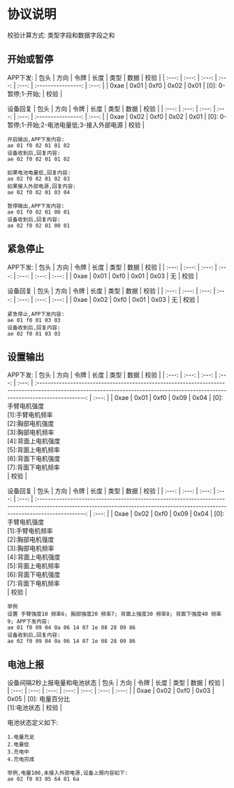 # 协议说明
校验计算方式: 类型字段和数据字段之和

## 开始或暂停
APP下发:
| 包头  | 方向  | 令牌  | 长度  | 类型  |        数据        | 校验  |
| :---: | :---: | :---: | :---: | :---: | :----------------: | :---: |
| 0xae  | 0x01  | 0xf0  | 0x02  | 0x01  | [0]: 0-暂停;1-开始; | 校验  |

设备回复
| 包头  | 方向  | 令牌  | 长度  | 类型  |        数据        | 校验  |
| :---: | :---: | :---: | :---: | :---: | :----------------: | :---: |
| 0xae  | 0x02  | 0xf0  | 0x02  | 0x01  | [0]: 0-暂停;1-开始;2-电池电量低;3-接入外部电源 | 校验  |

```
开启输出,APP下发内容:
ae 01 f0 02 01 01 02
设备收到后,回复内容:
ae 02 f0 02 01 01 02

如果电池电量低,回复内容:
ae 02 f0 02 01 02 03  
如果接入外部电源,回复内容:
ae 02 f0 02 01 03 04 
```
```
暂停输出,APP下发内容:
ae 01 f0 02 01 00 01
设备收到后,回复内容:
ae 02 f0 02 01 00 01 
```

## 紧急停止
APP下发:
| 包头  | 方向  | 令牌  | 长度  | 类型  | 数据  | 校验  |
| :---: | :---: | :---: | :---: | :---: | :---: | :---: |
| 0xae  | 0x01  | 0xf0  | 0x01  | 0x03  |  无   | 校验  |

设备回复
| 包头  | 方向  | 令牌  | 长度  | 类型  | 数据  | 校验  |
| :---: | :---: | :---: | :---: | :---: | :---: | :---: |
| 0xae  | 0x02  | 0xf0  | 0x01  | 0x03  |  无   | 校验  |

```
紧急停止,APP下发内容:
ae 01 f0 01 03 03
设备收到后,回复内容:
ae 02 f0 01 03 03 
```

## 设置输出
APP下发:
| 包头  | 方向  | 令牌  | 长度  | 类型  |                                                                                      数据                                                                                       | 校验  |
| :---: | :---: | :---: | :---: | :---: | :-----------------------------------------------------------------------------------------------------------------------------------------------------------------------------: | :---: |
| 0xae  | 0x01  | 0xf0  | 0x09  | 0x04  | [0]:手臂电机强度<br> [1]:手臂电机频率<br> [2]:胸部电机强度<br> [3]:胸部电机频率<br> [4]:背面上电机强度<br> [5]:背面上电机频率<br> [6]:背面下电机强度<br> [7]:背面下电机频率<br> | 校验  |

设备回复
| 包头  | 方向  | 令牌  | 长度  | 类型  |                                                                                      数据                                                                                       | 校验  |
| :---: | :---: | :---: | :---: | :---: | :-----------------------------------------------------------------------------------------------------------------------------------------------------------------------------: | :---: |
| 0xae  | 0x02  | 0xf0  | 0x09  | 0x04  | [0]:手臂电机强度<br> [1]:手臂电机频率<br> [2]:胸部电机强度<br> [3]:胸部电机频率<br> [4]:背面上电机强度<br> [5]:背面上电机频率<br> [6]:背面下电机强度<br> [7]:背面下电机频率<br> | 校验  |

```
举例
设置 手臂强度10 频率6; 胸部强度20 频率7; 背面上强度30 频率8; 背面下强度40 频率9; APP下发内容:
ae 01 f0 09 04 0a 06 14 07 1e 08 28 09 86
设备收到后,回复内容:
ae 02 f0 09 04 0a 06 14 07 1e 08 28 09 86 
```

## 电池上报
设备间隔2秒上报电量和电池状态
| 包头  | 方向  | 令牌  | 长度  | 类型  | 数据  | 校验  |
| :---: | :---: | :---: | :---: | :---: | :---: | :---: |
| 0xae  | 0x02  | 0xf0  | 0x03  | 0x05  |  [0]: 电量百分比<br> [1]:电池状态   | 校验  |

电池状态定义如下:
```
1.电量充足
2.电量低
3.充电中
4.充电完成
```

```
举例,电量100,未接入外部电源,设备上报内容如下:
ae 02 f0 03 05 64 01 6a 
```
